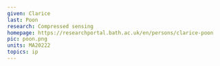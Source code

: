 ```yaml
---
given: Clarice
last: Poon
research: Compressed sensing
homepage: https://researchportal.bath.ac.uk/en/persons/clarice-poon
pic: poon.png
units: MA20222
topics: ip
---
```


